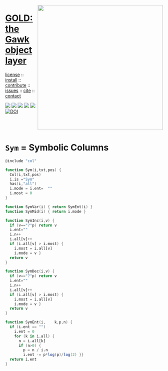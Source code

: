 <a name=top><img align=right width=400 src="https://github.com/timm/gold/blob/master/etc/img/coins.png">
<h1 align=left><a href="/README.md#top">GOLD: the Gawk object layer</a></h1> 
<p align=left> <a
href="https://github.com/timm/gold/blob/master/LICENSE.md#top">license</a> :: <a
href="https://github.com/timm/gold/blob/master/INSTALL.md#top">install</a> :: <a
href="https://github.com/timm/gold/blob/master/CODE_OF_CONDUCT.md#top">contribute</a> :: <a
href="https://github.com/timm/gold/issues">issues</a> :: <a
href="https://github.com/timm/gold/blob/master/CITATION.md#top">cite</a> :: <a
href="https://github.com/timm/gold/blob/master/CONTACT.md#top">contact</a> </p><p align=left> 
<img src="https://img.shields.io/badge/license-mit-red">   
<img src="https://img.shields.io/badge/language-gawk-orange">    
<img src="https://img.shields.io/badge/purpose-ai,se-blueviolet">
<img src="https://img.shields.io/badge/platform-mac,*nux-informational">
<a href="https://travis-ci.org/github/timm/gold"><img 
src="https://travis-ci.org/timm/gold.svg?branch=master"></a>
<a href="https://zenodo.org/badge/latestdoi/263210595"><img 
    src="https://zenodo.org/badge/263210595.svg" alt="DOI"></a></p><br clear=all>


# `Sym` = Symbolic Columns

```awk
@include "col"

function Sym(i,txt,pos) {
  Col(i,txt,pos)
  i.is ="Sym"
  has(i,"all")
  i.mode = i.ent=  ""
  i.most = 0
}  

function SymVar(i) { return SymEnt(i) }
function SymMid(i) { return i.mode }

function SymInc(i,v) {
  if (v=="?"p) return v
  i.ent=""
  i.n++
  i.all[v]++
  if (i.all[v] > i.most) {
    i.most = i.all[v]
    i.mode = v }
  return v
}

function SymDec(i,v) {
  if (v=="?"p) return v
  i.ent=""
  i.n++
  i.all[v]++
  if (i.all[v] > i.most) {
    i.most = i.all[v]
    i.mode = v }
  return v
}

function SymEnt(i,    k,p,n) {
  if (i.ent == "")
    i.ent = 0
    for (k in i.all) {
      n = i.all[k]
      if (n>0) {      
        p = n / i.n
        i.ent -= p*log(p)/log(2) }}
  return i.ent
}
```
